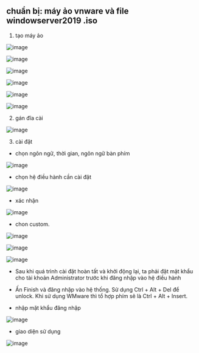 chuẩn bị: máy ảo vnware và file windowserver2019 .iso
----------------------------
1. tạo máy ảo

![image](https://user-images.githubusercontent.com/95491130/181417011-2ca967cc-aa2c-49cd-bb1e-1282885574b5.png)

![image](https://user-images.githubusercontent.com/95491130/181417029-ed335157-28f9-4aa4-b6ad-41a83505a5fb.png)

![image](https://user-images.githubusercontent.com/95491130/181417083-0afa359d-2fd7-45a3-8a51-69b78af4adef.png)

![image](https://user-images.githubusercontent.com/95491130/181417119-6aa0f137-0975-4dff-89d3-43d5aa1ec013.png)

![image](https://user-images.githubusercontent.com/95491130/181417184-93f07be6-7d8f-4574-bf88-e82b94e60c42.png)

![image](https://user-images.githubusercontent.com/95491130/181417230-0eda2f9a-3477-4a67-9f33-936bbfc2391e.png)

2. gán đĩa cài 

![image](https://user-images.githubusercontent.com/95491130/181417443-3e4bcfc1-74a5-4718-b436-17de65a91b00.png)

3. cài đặt

- chọn ngôn ngữ, thời gian, ngôn ngữ bàn phím

![image](https://user-images.githubusercontent.com/95491130/181417957-8a42c6fe-151f-4ee2-a975-1bdf2909188a.png)

- chọn hệ điều hành cần cài đặt

![image](https://user-images.githubusercontent.com/95491130/181418052-c6d2075e-13a4-4271-bd95-3281e7e54a09.png)

- xác nhận

![image](https://user-images.githubusercontent.com/95491130/181418150-53c3c0d6-a5ed-4736-9f8b-b320c21f0347.png)

- chon custom.

![image](https://user-images.githubusercontent.com/95491130/181418172-4b63b356-0dbe-4930-a233-bf927c4c4ab3.png)

![image](https://user-images.githubusercontent.com/95491130/181418203-47c284cd-bb3b-4487-b230-d6d00eda906d.png)

![image](https://user-images.githubusercontent.com/95491130/181418254-4723944c-138a-458f-bcbe-fcf392b63a10.png)

- Sau khi quá trình cài đặt hoàn tất và khởi động lại, ta phải đặt mật khẩu cho tài khoản Administrator trước khi đăng nhập vào hệ điều hành

- Ấn Finish và đăng nhập vào hệ thống. Sử dụng Ctrl + Alt + Del để unlock. Khi sử dụng WMware thì tổ hợp phím sẽ là Ctrl + Alt + Insert. 

- nhập mặt khẩu đăng nhập

![image](https://user-images.githubusercontent.com/95491130/181419137-a87bdd5a-4696-4253-b533-5533fdecbdff.png)

- giao diện sử dụng 

![image](https://user-images.githubusercontent.com/95491130/181419365-9da406d9-15c9-4434-ae2b-f8a1259e357c.png)








